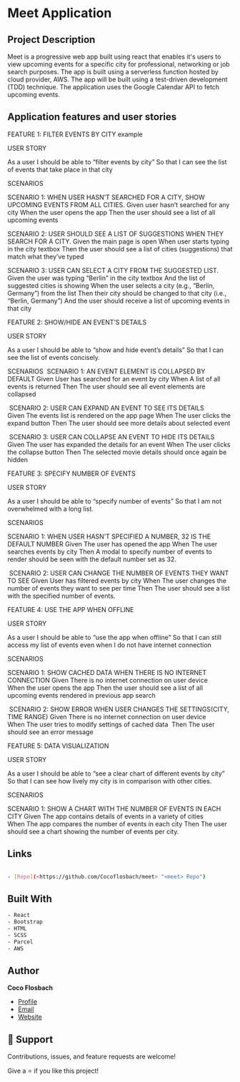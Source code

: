 # Meet Application

## Project Description

Meet is a progressive web app built using react that enables it's users to view upcoming events for a specific city for professional, networking or job search purposes.
The app is built using a serverless function hosted by cloud provider, AWS. The app will be built using a test-driven development (TDD) technique. The application uses the Google Calendar API to fetch upcoming events.

## Application features and user stories

FEATURE 1: FILTER EVENTS BY CITY example

USER STORY

 As a user
I should be able to “filter events by city”
So that I can see the list of events that take place in that city

SCENARIOS

SCENARIO 1: WHEN USER HASN’T SEARCHED FOR A CITY, SHOW UPCOMING EVENTS FROM ALL CITIES.
Given user hasn’t searched for any city
When the user opens the app
Then the user should see a list of all upcoming events

SCENARIO 2: USER SHOULD SEE A LIST OF SUGGESTIONS WHEN THEY SEARCH FOR A CITY.
Given the main page is open
When user starts typing in the city textbox
Then the user should see a list of cities (suggestions) that match what they’ve typed

SCENARIO 3: USER CAN SELECT A CITY FROM THE SUGGESTED LIST.
Given the user was typing “Berlin” in the city textbox And the list of suggested cities is showing
When the user selects a city (e.g., “Berlin, Germany”) from the list
Then their city should be changed to that city (i.e., “Berlin, Germany”) And the user should receive a list of upcoming events in that city



FEATURE 2: SHOW/HIDE AN EVENT’S DETAILS

USER STORY

 As a user
I should be able to “show and hide event’s details”
So that I can see the list of events concisely.

SCENARIOS
 SCENARIO 1: AN EVENT ELEMENT IS COLLAPSED BY DEFAULT
Given User has searched for an event by city
When A list of all events is returned
Then The user should see all event elements are collapsed


 SCENARIO 2: USER CAN EXPAND AN EVENT TO SEE ITS DETAILS 
Given The events list is rendered on the app page
When The user clicks the expand button
Then The user should see more details about selected event


 SCENARIO 3: USER CAN COLLAPSE AN EVENT TO HIDE ITS DETAILS
Given The user has expanded the details for an event
When The user clicks the collapse button
Then The selected movie details should once again be hidden



FEATURE 3: SPECIFY NUMBER OF EVENTS

USER STORY

 As a user
I should be able to “specify number of events”
So that I am not overwhelmed with a long list.

SCENARIOS

SCENARIO 1: WHEN USER HASN’T SPECIFIED A NUMBER, 32 IS THE DEFAULT NUMBER
Given The user has opened the app When The user searches events by city Then A modal to specify number of events to render should be seen with the default number set as 32.


 SCENARIO 2: USER CAN CHANGE THE NUMBER OF EVENTS THEY WANT TO SEE
Given User has filtered events by city When The user changes the number of events they want to see per time Then The user should see a list with the specified number of events. 


FEATURE 4: USE THE APP WHEN OFFLINE

USER STORY

 As a user
I should be able to “use the app when offline”
So that I can still access my list of events even when I do not have internet connection

SCENARIOS

SCENARIO 1: SHOW CACHED DATA WHEN THERE IS NO INTERNET CONNECTION
Given There is no internet connection on user device When the user opens the app Then the user should see a list of all upcoming events rendered in previous app search


 SCENARIO 2: SHOW ERROR WHEN USER CHANGES THE SETTINGS(CITY, TIME RANGE)
Given There is no internet connection on user device When The user tries to modify settings of cached data  Then The user should see an error message  


FEATURE 5: DATA VISUALIZATION

USER STORY

 As a user
I should be able to “see a clear chart of different events by city”
So that I can see how lively my city is in comparison with other cities.

SCENARIOS 

SCENARIO 1: SHOW A CHART WITH THE NUMBER OF EVENTS IN EACH CITY
Given The app contains details of events in a variety of cities When The app compares the number of events in each city Then The user should see a chart showing the number of events per city. 

## Links

```bash

- [Repo](<https://github.com/Cocoflosbach/meet> "<meet> Repo")

```

## Built With

```bash
- React
- Bootstrap
- HTML
- SCSS
- Parcel
- AWS

```

## Author

**Coco Flosbach**

- [Profile](https://github.com/Cocoflosbach "Coco Flosbach")
- [Email](mailto:cocoflosbach@theasnbrand.com?subject=Hi "Hi!")
- [Website](https://cocoflosbach.github.io/Portfolio-site/ "Welcome")

## 🤝 Support

Contributions, issues, and feature requests are welcome!

Give a ⭐️ if you like this project!
